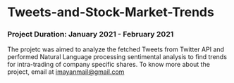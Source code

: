 # Tweets-and-Stock-Market-Trends
### Project Duration: January 2021 - February 2021
The projetc was aimed to analyze the fetched Tweets from Twitter API and performed Natural Language processing sentimental analysis to find trends for intra-trading of company specific shares.
To know more about the project, email at imayanmail@gmail.com
